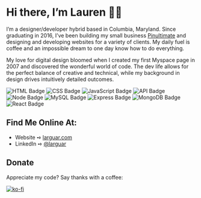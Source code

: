 # Hi there, I’m Lauren 👋🏼
I’m a designer/developer hybrid based in Columbia, Maryland. Since graduating in 2016, I’ve been building my small business [Pinultimate](https://pinultimate.co/) and designing and developing websites for a variety of clients. My daily fuel is coffee and an impossible dream to one day know how to do everything.

My love for digital design bloomed when I created my first Myspace page in 2007 and discovered the wonderful world of code. The dev life allows for the perfect balance of creative and technical, while my background in design drives intuitively detailed outcomes.

![HTML Badge](https://img.shields.io/badge/-HTML-156DB5) ![CSS Badge](https://img.shields.io/badge/-CSS-01A990) ![JavaScript Badge](https://img.shields.io/badge/-JavaScript-01886A) ![API Badge](https://img.shields.io/badge/-API-539436) ![Node Badge](https://img.shields.io/badge/-Node-F58021) ![MySQL Badge](https://img.shields.io/badge/-MySQL-CF1848) ![Express Badge](https://img.shields.io/badge/-Express-750460) ![MongoDB Badge](https://img.shields.io/badge/-MongoDB-61489C) ![React Badge](https://img.shields.io/badge/-React-323795) 


## Find Me Online At:
* Website ➺ [larguar.com](https://larguar.com)
* LinkedIn ➺ [@larguar](https://www.linkedin.com/in/larguar/)


## Donate
Appreciate my code? Say thanks with a coffee:

[![ko-fi](https://www.ko-fi.com/img/githubbutton_sm.svg)](https://ko-fi.com/W7W21YVJJ)

<!--
**larguar/larguar** is a ✨ _special_ ✨ repository because its `README.md` (this file) appears on your GitHub profile.
-->
